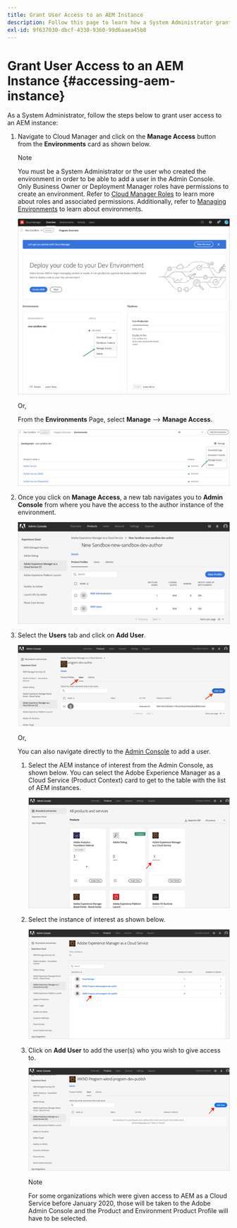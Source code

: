 ```yaml
---
title: Grant User Access to an AEM Instance 
description: Follow this page to learn how a System Administrator grants user access to an AEM Instance
exl-id: 9f637030-dbcf-4330-9360-99d6aaea45b8
---
```

# Grant User Access to an AEM Instance {#accessing-aem-instance}

As a System Administrator, follow the steps below to grant user access to an AEM instance:

1. Navigate to Cloud Manager and click on the **Manage Access** button from the **Environments** card as shown below.

   >[!NOTE]
   >You must be a System Administrator or the user who created the environment in order to be able to add a user in the Admin Console. Only Business Owner or Deployment Manager roles have permissions to create an environment. Refer to [Cloud Manager Roles](/help/onboarding/what-is-required/user-roles-permissions.md) to learn more about roles and associated permissions. Additionally, refer to [Managing Environments](/help/implementing/cloud-manager/manage-environments.md) to learn about environments.

   ![](/help/onboarding/getting-access-to-aem-in-cloud/assets/sys-admin6.png)

   Or,

   From the **Environments** Page, select **Manage** --> **Manage Access**.

   ![](/help/onboarding/getting-access-to-aem-in-cloud/assets/sys-admin4.png)


1. Once you click on **Manage Access**, a new tab navigates you to **Admin Console** from where you have the access to the author instance of the environment.

    ![](/help/onboarding/getting-access-to-aem-in-cloud/assets/sys-admin-2.png)

1. Select the **Users** tab and click on **Add User**.

    ![](/help/onboarding/what-is-required/assets/admin-console-5.png)

     

   Or,

   You can also navigate directly to the [Admin Console](https://adminconsole.adobe.com) to add a user.

   1. Select the AEM instance of interest from the Admin Console, as shown below. You can select the Adobe Experience Manager as a Cloud Service (Product Context) card to get to the table with the list of AEM instances.

      ![](/help/onboarding/what-is-required/assets/admin-console-6.png)

    1. Select the instance of interest as shown below.

       ![](/help/onboarding/what-is-required/assets/admin-console-7.png)

 
     1. Click on **Add User** to add the user(s) who you wish to give access to.

        ![](/help/onboarding/what-is-required/assets/admin-console-8.png)

        >[!NOTE]
        >For some organizations which were given access to AEM as a Cloud Service before January 2020, those will be taken to the Adobe Admin Console and the Product and Environment Product Profile will have to be selected.
